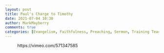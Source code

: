 ```yaml
---
layout: post
title: Paul's Charge to Timothy
date: 2021-07-04 10:30
author: MarkMayberry
comments: true
categories: [Evangelism, Faithfulness, Preaching, Sermon, Training Teachers]
---
```

<!-- wp:embed {"url":"https://vimeo.com/571347585","type":"video","providerNameSlug":"vimeo","responsive":true,"className":"wp-embed-aspect-4-3 wp-has-aspect-ratio"} -->
<figure class="wp-block-embed is-type-video is-provider-vimeo wp-block-embed-vimeo wp-embed-aspect-4-3 wp-has-aspect-ratio"><div class="wp-block-embed__wrapper">
https://vimeo.com/571347585
</div></figure>
<!-- /wp:embed -->
